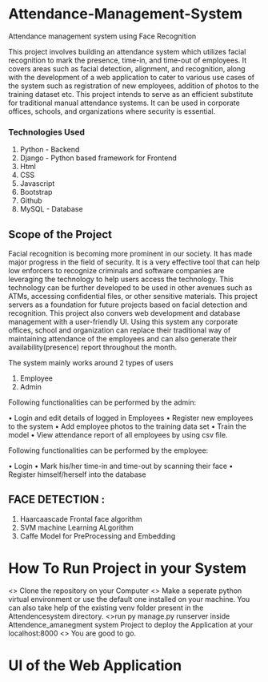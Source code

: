 # Attendance-Management-System
Attendance management system using Face Recognition

This project involves building an attendance system which utilizes facial recognition to mark the presence, time-in, and time-out of employees. It covers areas such as facial detection, alignment, and recognition, along with the development of a web application to cater to various use cases of the system such as registration of new employees, addition of photos to the training dataset etc.
This project intends to serve as an efficient substitute for traditional manual attendance systems. It can be used in corporate offices, schools, and organizations where security is essential.

### Technologies Used 

1. Python - Backend
2. Django - Python based framework for Frontend
3. Html 
4. CSS
5. Javascript
6. Bootstrap
7. Github
8. MySQL - Database

## Scope of the Project 

Facial recognition is becoming more prominent in our society. It has made major progress in the field of security. It is a very effective tool that can help low enforcers to recognize criminals and software companies are leveraging the technology to help users access the technology. This technology can be further developed to be used in other avenues such as ATMs, accessing confidential files, or other sensitive materials. This project servers as a foundation for future projects based on facial detection and recognition. This project also convers web development and database management with a user-friendly UI. Using this system any corporate offices, school and organization can replace their traditional way of maintaining attendance of the employees and can also generate their availability(presence) report throughout the month.

The system mainly works around 2 types of users

1. Employee
2. Admin

Following functionalities can be performed by the admin:

• Login and edit details of logged in Employees
• Register new employees to the system
• Add employee photos to the training data set
• Train the model
• View attendance report of all employees by using csv file.

Following functionalities can be performed by the employee:

• Login
• Mark his/her time-in and time-out by scanning their face
• Register himself/herself into the database

## FACE DETECTION :

1. Haarcaascade Frontal face algorithm
2. SVM machine Learning ALgorithm
3. Caffe Model for PreProcessing and Embedding 

# How To Run Project in your System

<> Clone the repository on your Computer
<> Make a seperate python virtual environment or use the default one installed on your machine.    You can also take help of the existing venv folder present in the Attendencesystem directory.
<>run py manage.py runserver inside Attendence_amanegment system Project to deploy the Application at your localhost:8000
<> You are good to go.

# UI of the Web Application




